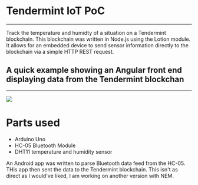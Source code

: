 # Tendermint IoT PoC
<hr>
Track the temperature and humidty of a situation on a Tendermint blockchain.  This blockchain was written in Node.js using the Lotion module.  It allows for an embedded device to send sensor information directly to the blockchain via a simple HTTP REST request.  
<h2>A quick example showing an Angular front end displaying data from the Tendermint blockchan</h2>
<hr>
<img src="https://image.ibb.co/hPiDQp/photo_2018_05_25_13_17_49.jpg">


# Parts used

 - Arduino Uno
 - HC-05 Bluetooth Module
 - DHT11 temperature and humidity sensor
 
 An Android app was written to parse Bluetooth data feed from the HC-05.  THis app then sent the data to the Tendermint blockchain.  This isn't as direct as I would've liked, I am working on another version with NEM.
